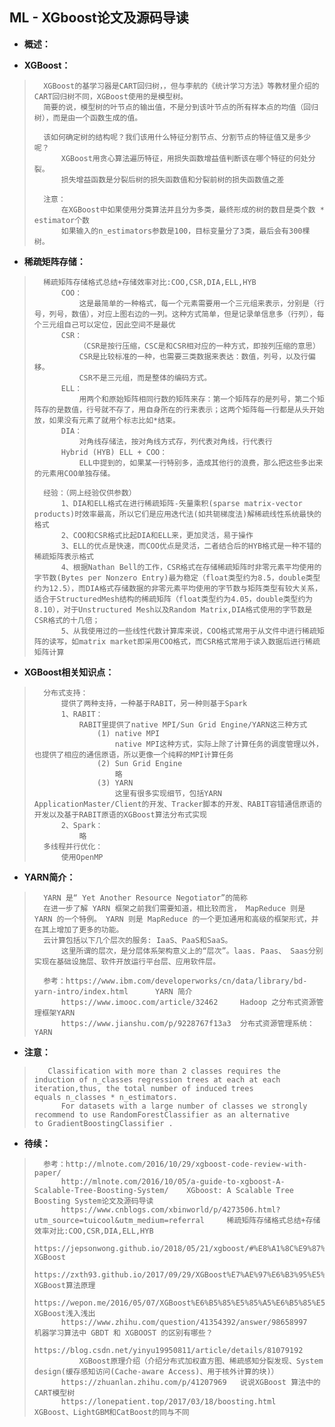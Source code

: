 ## ML - XGboost论文及源码导读
- **概述：**
>
>
>
>
>

- **XGBoost：**
>       XGBoost的基学习器是CART回归树，，但与李航的《统计学习方法》等教材里介绍的CART回归树不同，XGBoost使用的是模型树。
>       简要的说，模型树的叶节点的输出值，不是分到该叶节点的所有样本点的均值（回归树），而是由一个函数生成的值。
>
>       该如何确定树的结构呢？我们该用什么特征分割节点、分割节点的特征值又是多少呢？
>           XGBoost用贪心算法遍历特征，用损失函数增益值判断该在哪个特征的何处分裂。
>           损失增益函数是分裂后树的损失函数值和分裂前树的损失函数值之差
>
>       注意：
>           在XGBoost中如果使用分类算法并且分为多类，最终形成的树的数目是类个数 * estimator个数
>           如果输入的n_estimators参数是100，目标变量分了3类，最后会有300棵树。
>
>
>
>

- **稀疏矩阵存储：**
>       稀疏矩阵存储格式总结+存储效率对比:COO,CSR,DIA,ELL,HYB
>           COO：
>               这是最简单的一种格式，每一个元素需要用一个三元组来表示，分别是（行号，列号，数值），对应上图右边的一列。这种方式简单，但是记录单信息多（行列），每个三元组自己可以定位，因此空间不是最优
>           CSR：
>               （CSR是按行压缩，CSC是和CSR相对应的一种方式，即按列压缩的意思）
>               CSR是比较标准的一种，也需要三类数据来表达：数值，列号，以及行偏移。
>               CSR不是三元组，而是整体的编码方式。
>           ELL：
>               用两个和原始矩阵相同行数的矩阵来存：第一个矩阵存的是列号，第二个矩阵存的是数值，行号就不存了，用自身所在的行来表示；这两个矩阵每一行都是从头开始放，如果没有元素了就用个标志比如*结束。
>           DIA：
>               对角线存储法，按对角线方式存，列代表对角线，行代表行
>           Hybrid (HYB) ELL + COO：
>               ELL中提到的，如果某一行特别多，造成其他行的浪费，那么把这些多出来的元素用COO单独存储。
>
>       经验：（网上经验仅供参数）
>           1、DIA和ELL格式在进行稀疏矩阵-矢量乘积(sparse matrix-vector products)时效率最高，所以它们是应用迭代法(如共轭梯度法)解稀疏线性系统最快的格式
>           2、COO和CSR格式比起DIA和ELL来，更加灵活，易于操作
>           3、ELL的优点是快速，而COO优点是灵活，二者结合后的HYB格式是一种不错的稀疏矩阵表示格式
>           4、根据Nathan Bell的工作，CSR格式在存储稀疏矩阵时非零元素平均使用的字节数(Bytes per Nonzero Entry)最为稳定（float类型约为8.5，double类型约为12.5），而DIA格式存储数据的非零元素平均使用的字节数与矩阵类型有较大关系，适合于StructuredMesh结构的稀疏矩阵（float类型约为4.05，double类型约为8.10），对于Unstructured Mesh以及Random Matrix,DIA格式使用的字节数是CSR格式的十几倍；
>           5、从我使用过的一些线性代数计算库来说，COO格式常用于从文件中进行稀疏矩阵的读写，如matrix market即采用COO格式，而CSR格式常用于读入数据后进行稀疏矩阵计算
>
>
>

- **XGBoost相关知识点：**
>       分布式支持：
>           提供了两种支持，一种基于RABIT，另一种则基于Spark
>           1、RABIT：
>               RABIT里提供了native MPI/Sun Grid Engine/YARN这三种方式
>                   (1) native MPI
>                       native MPI这种方式，实际上除了计算任务的调度管理以外，也提供了相应的通信原语，所以更像一个纯粹的MPI计算任务
>                   (2) Sun Grid Engine
>                       略
>                   (3) YARN
>                       这里有很多实现细节，包括YARN ApplicationMaster/Client的开发、Tracker脚本的开发、RABIT容错通信原语的开发以及基于RABIT原语的XGBoost算法分布式实现
>           2、Spark：
>               略
>       多线程并行优化：
>           使用OpenMP
>

- **YARN简介：**
>       YARN 是“ Yet Another Resource Negotiator”的简称
>       在进一步了解 YARN 框架之前我们需要知道，相比较而言， MapReduce 则是 YARN 的一个特例。 YARN 则是 MapReduce 的一个更加通用和高级的框架形式，并在其上增加了更多的功能。
>       云计算包括以下几个层次的服务: IaaS、PaaS和SaaS。
>           这里所谓的层次，是分层体系架构意义上的“层次”。laas. Paas、 Saas分别实现在基础设施层、软件开放运行平台层、应用软件层。
>
>       参考：https://www.ibm.com/developerworks/cn/data/library/bd-yarn-intro/index.html      YARN 简介
>           https://www.imooc.com/article/32462     Hadoop 之分布式资源管理框架YARN
>           https://www.jianshu.com/p/9228767f13a3  分布式资源管理系统：YARN
>
>

- **注意：**
>        Classification with more than 2 classes requires the induction of n_classes regression trees at each at each iteration,thus, the total number of induced trees equals n_classes * n_estimators.
>           For datasets with a large number of classes we strongly recommend to use RandomForestClassifier as an alternative to GradientBoostingClassifier .
>
>

- **待续：**
>       参考：http://mlnote.com/2016/10/29/xgboost-code-review-with-paper/
>           http://mlnote.com/2016/10/05/a-guide-to-xgboost-A-Scalable-Tree-Boosting-System/    XGboost: A Scalable Tree Boosting System论文及源码导读
>           https://www.cnblogs.com/xbinworld/p/4273506.html?utm_source=tuicool&utm_medium=referral     稀疏矩阵存储格式总结+存储效率对比:COO,CSR,DIA,ELL,HYB
>           https://jepsonwong.github.io/2018/05/21/xgboost/#%E8%A1%8C%E9%87%87%E6%A0%B7%E5%88%97%E9%87%87%E6%A0%B7     XGBoost
>           https://zxth93.github.io/2017/09/29/XGBoost%E7%AE%97%E6%B3%95%E5%8E%9F%E7%90%86/index.html      XGBoost算法原理
>           https://wepon.me/2016/05/07/XGBoost%E6%B5%85%E5%85%A5%E6%B5%85%E5%87%BA/    XGBoost浅入浅出
>           https://www.zhihu.com/question/41354392/answer/98658997     机器学习算法中 GBDT 和 XGBOOST 的区别有哪些？
>           https://blog.csdn.net/yinyu19950811/article/details/81079192
>               XGBoost原理介绍（介绍分布式加权直方图、稀疏感知分裂发现、System design(缓存感知访问(Cache-aware Access)、用于核外计算的块)）
>           https://zhuanlan.zhihu.com/p/41207969   说说XGBoost 算法中的CART模型树
>           https://lonepatient.top/2017/03/18/boosting.html    XGBoost、LightGBM和CatBoost的同与不同
>
>
>
>
>
>
>

